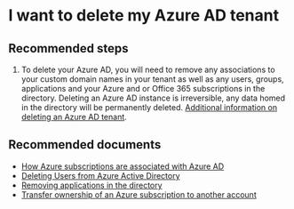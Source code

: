 <properties
	pageTitle="I want to delete my Azure AD tenant"
	description="Azure Active Directory domains troublehooter"
	service="microsoft.aad"
	resource="Microsoft_AAD_IAM"
	authors="curtand"
	displayOrder="4294"
	selfHelpType="resource"
	supportTopicIds=""
	resourceTags="directory_domain"
	productPesIds=""
	cloudEnvironments="public"
/>

# I want to delete my Azure AD tenant

## **Recommended steps**

1. To delete your Azure AD, you will need to remove any associations to your custom domain names in your tenant as well as any users, groups, applications and your Azure and or Office 365 subscriptions in the directory. Deleting an Azure AD instance is irreversible, any data homed in the directory will be permanently deleted. [Additional information on deleting an Azure AD tenant](https://docs.microsoft.com/azure/active-directory/active-directory-administer#how-can-i-delete-an-azure-ad-directory).


## **Recommended documents**

* [How Azure subscriptions are associated with Azure AD](https://docs.microsoft.com/azure/active-directory/active-directory-how-subscriptions-associated-directory) 
* [Deleting Users from Azure Active Directory](https://docs.microsoft.com/azure/active-directory/active-directory-users-delete-user-azure-portal)
* [Removing applications in the directory](https://docs.microsoft.com/azure/active-directory/develop/active-directory-integrating-applications#removing-an-application) 
* [Transfer ownership of an Azure subscription to another account](https://docs.microsoft.com/azure/billing/billing-subscription-transfer)
